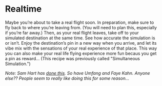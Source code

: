 # Realtime

Maybe you’re about to take a real flight soon. In preparation, make sure to fly back to where you’re leaving from. (You will need to plan this, especially if you’re far away.) Then, as your real flight leaves, take off to your simulated destination at the same time. See how accurate the simulation is or isn’t. Enjoy the destination’s pin in a new way when you arrive, and let its vibe mix with the sensations of your real experience of that place. This way you can also make your real life flying experience more fun becaus you get a pin as reward... (This recipe was previously called "Simultaneous Simulation.")

*Note: Sam Hart has [done this](https://twitter.com/hxrts/status/1108900992869941248). So have Umfang and Faye Kahn. Anyone else?? People seem to really like doing this for some reason...*
